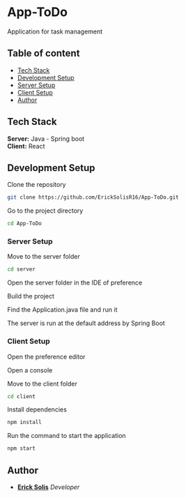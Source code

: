 # App-ToDo

Application for task management

## Table of content

- [Tech Stack](#tech-stack)
- [Development Setup](#development-setup)
- [Server Setup](#server-setup)
- [Client Setup](#client-setup)
- [Author](#author)

## Tech Stack

**Server:** Java - Spring boot \
**Client:** React

## Development Setup 

Clone the repository
```bash
git clone https://github.com/ErickSolisR16/App-ToDo.git
```

Go to the project directory
```bash
cd App-ToDo
```
### Server Setup
Move to the server folder
```bash
cd server
```
Open the server folder in the IDE of preference

Build the project

Find the Application.java file and run it

The server is run at the default address by Spring Boot

### Client Setup

Open the preference editor

Open a console

Move to the client folder
```bash
cd client
```

Install dependencies
```bash
npm install
```

Run the command to start the application
```bash 
npm start
```

## Author

* **[Erick Solis](https://github.com/ErickSolisR16)** *Developer*
